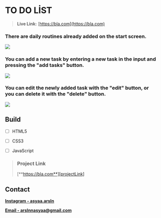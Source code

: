 # TO DO LİST

> **Live Link:** [https://bla.com](https://bla.com)

### **There are daily routines already added on the start screen.**
![][img1]



### **You can add a new task by entering a new task in the input and pressing the "add tasks" button.**
![][img2]



### **You can edit the newly added task with the "edit" button, or you can delete it with the "delete" button.**
![][img3]


## Build

- [ ] HTML5

- [ ] CSS3

- [ ] JavaScript

> ### Project Link
>
> [**https://bla.com**][projectLink]

## Contact

[**Instagram - asyaa.arsln**][instagram]

[**Email - arslnnasyaa@gmail.com**][mail]

[img1]: ./img/img1.png
[img2]: ./img/img2.png
[img3]: ./img/img3.png
[mail]: arslnnasyaa@gmail.com
[instagram]: https://www.instagram.com/asyaa.arsln/#
